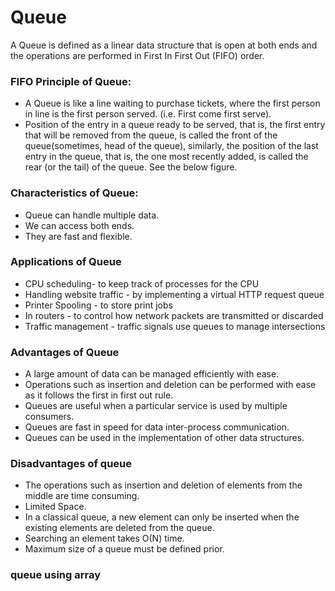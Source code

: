 # Queue
A Queue is defined as a linear data structure that is open at both ends and the operations are performed in First In First Out (FIFO) order.  

### FIFO Principle of Queue:
- A Queue is like a line waiting to purchase tickets, where the first person in line is the first person served. (i.e. First come first serve).
- Position of the entry in a queue ready to be served, that is, the first entry that will be removed from the queue, is called the front of the queue(sometimes, head of the queue), similarly, the position of the last entry in the queue, that is, the one most recently added, is called the rear (or the tail) of the queue. See the below figure.   

### Characteristics of Queue:
- Queue can handle multiple data.
- We can access both ends.
- They are fast and flexible.

### Applications of Queue
- CPU scheduling- to keep track of processes for the CPU
- Handling website traffic - by implementing a virtual HTTP request queue
- Printer Spooling - to store print jobs
- In routers - to control how network packets are transmitted or discarded
- Traffic management - traffic signals use queues to manage intersections

### Advantages of Queue  
- A large amount of data can be managed efficiently with ease.
- Operations such as insertion and deletion can be performed with ease as it follows the first in first out rule.
- Queues are useful when a particular service is used by multiple consumers.
- Queues are fast in speed for data inter-process communication.
- Queues can be used in the implementation of other data structures.   

### Disadvantages of queue
- The operations such as insertion and deletion of elements from the middle are time consuming.
- Limited Space.
- In a classical queue, a new element can only be inserted when the existing elements are deleted from the queue.
- Searching an element takes O(N) time.
- Maximum size of a queue must be defined prior.

### queue using array  

```js

```
